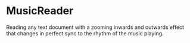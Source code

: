 # MusicReader
Reading any text document with a zooming inwards and outwards effect that changes in perfect sync to the rhythm of the music playing.
